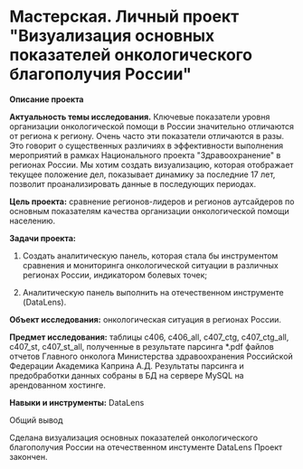 # Мастерская. Личный проект "Визуализация основных показателей онкологического благополучия России"

__Описание проекта__

__Актуальность темы исследования.__ Ключевые показатели уровня организации онкологической помощи в России значительно отличаются от региона к региону. Очень часто эти показатели отличаются в разы. Это говорит о существенных различиях в эффективности выполнения мероприятий в рамках Национального проекта "Здравоохранение" в регионах России. Мы хотим создать визуализацию, которая отображает текущее положение дел, показывает динамику за последние 17 лет, позволит проанализировать данные в последующих периодах.

__Цель проекта:__ сравнение регионов-лидеров и регионов аутсайдеров по основным показателям качества организации онкологической помощи населению.

__Задачи проекта:__
1. Создать аналитическую панель, которая стала бы инструментом сравнения и мониторинга онкологической ситуации в различных регионах России, индикатором болевых точек;

2. Аналитическую панель выполнить на отечественном инструменте (DataLens).

__Объект исследования:__ онкологическая ситуация в регионах России.

__Предмет исследования:__ таблицы c406, c406_all, c407_ctg, c407_ctg_all, c407_st, c407_st_all, полученные в результате парсинга *.pdf файлов отчетов Главного онколога Министерства здравоохранения Российской Федерации Академика Каприна А.Д. Результаты парсинга и предобработки данных собраны в БД на сервере MySQL на арендованном хостинге.

__Навыки и инструменты:__ DataLens

Общий вывод

Сделана визуализация основных показателей онкологического благополучия России на отечественном инстументе DataLens
Проект закончен.
